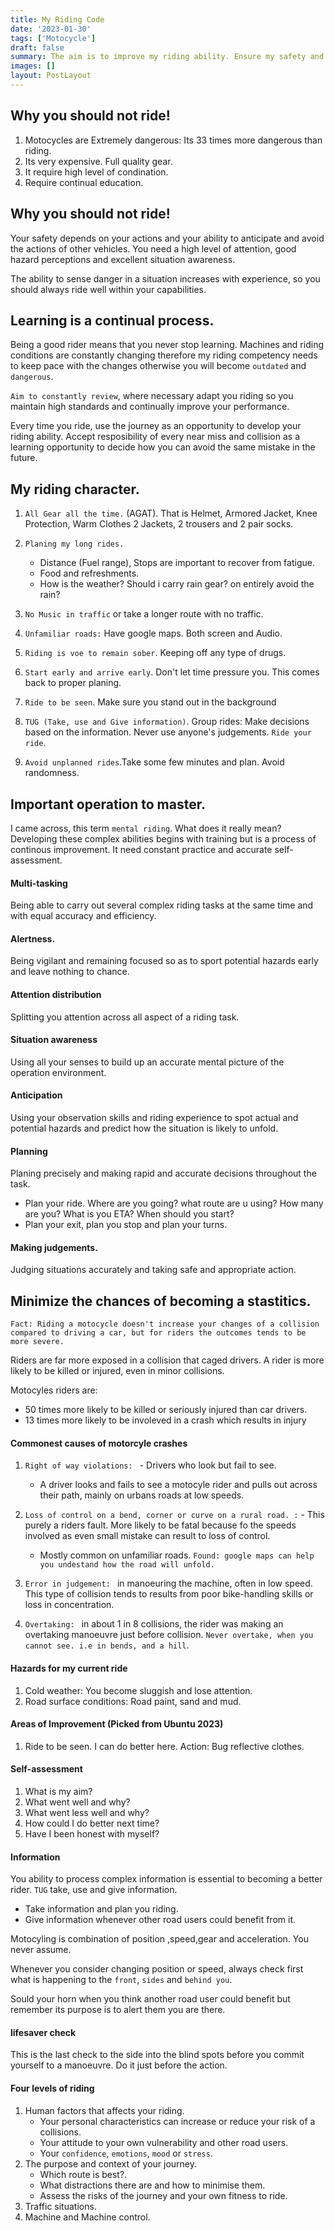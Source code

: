 ```yaml
---
title: My Riding Code
date: '2023-01-30'
tags: ['Motocycle']
draft: false
summary: The aim is to improve my riding ability. Ensure my safety and the safety of other road users as well.
images: []
layout: PostLayout
---
```


## Why you should not ride!

1. Motocycles are Extremely dangerous: Its 33 times more dangerous than riding.
2. Its very expensive. Full quality gear.
3. It require high level of condination.
4. Require continual education.

## Why you should not ride!

Your safety depends on your actions and your ability to anticipate and avoid the actions of other vehicles. You need a high level of attention, good hazard perceptions and excellent situation awareness.

The ability to sense danger in a situation increases with experience, so you should always ride well within your capabilities.

## Learning is a continual process.

Being a good rider means that you never stop learning. Machines and riding
conditions are constantly changing therefore my riding competency needs to
keep pace with the changes otherwise you will become `outdated` and `dangerous`.

`Aim to constantly review`, where necessary adapt you riding so you maintain
high standards and continually improve your performance.

Every time you ride, use the journey as an opportunity to develop your riding
ability. Accept resposibility of every near miss and collision as a learning opportunity to
decide how you can avoid the same mistake in the future.

## My riding character.

1. `All Gear all the time.` (AGAT). That is Helmet, Armored Jacket, Knee
   Protection, Warm Clothes 2 Jackets, 2 trousers and 2 pair socks.

2. `Planing my long rides.`

   - Distance (Fuel range), Stops are important to recover from fatigue.
   - Food and refreshments.
   - How is the weather? Should i carry rain gear? on entirely avoid the rain?

3. `No Music in traffic` or take a longer route with no traffic.

4. `Unfamiliar roads:` Have google maps. Both screen and Audio.

5. `Riding is voe to remain sober`. Keeping off any type of drugs.

6. `Start early and arrive early`. Don't let time pressure you. This comes back to proper planing.

7. `Ride to be seen`. Make sure you stand out in the background

8. `TUG (Take, use and Give information)`. Group rides: Make decisions based on
   the information. Never use anyone's judgements. `Ride your ride`.

9. `Avoid unplanned rides`.Take some few minutes and plan. Avoid randomness.

## Important operation to master.

I came across, this term `mental riding`. What does it really mean? Developing
these complex abilities begins with training but is a process of continous
improvement. It need constant practice and accurate self-assessment.

#### Multi-tasking

Being able to carry out several complex riding tasks at the same time and with
equal accuracy and efficiency.

#### Alertness.

Being vigilant and remaining focused so as to sport potential hazards early and
leave nothing to chance.

#### Attention distribution

Splitting you attention across all aspect of a riding task.

#### Situation awareness

Using all your senses to build up an accurate mental picture of the operation
environment.

#### Anticipation

Using your observation skills and riding experience to spot actual and potential
hazards and predict how the situation is likely to unfold.

#### Planning

Planing precisely and making rapid and accurate decisions throughout the task.

- Plan your ride. Where are you going? what route are u using? How many are you? What is you ETA? When should you start?
- Plan your exit, plan you stop and plan your turns.

#### Making judgements.

Judging situations accurately and taking safe and appropriate action.

## Minimize the chances of becoming a stastitics.

`Fact: Riding a motocycle doesn't increase your changes of a collision compared to driving a car, but for riders the outcomes tends to be more severe.`

Riders are far more exposed in a collision that caged drivers. A rider is more
likely to be killed or injured, even in minor collisions.

Motocyles riders are:

- 50 times more likely to be killed or seriously injured than car drivers.
- 13 times more likely to be involeved in a crash which results in injury

#### Commonest causes of motorcyle crashes

1. `Right of way violations: ` - Drivers who look but fail to see.

   - A driver looks and fails to see a motocyle rider and pulls out across
     their path, mainly on urbans roads at low speeds.

2. `Loss of control on a bend, corner or curve on a rural road. :` - This purely a
   riders fault. More likely to be fatal because fo the speeds involved as even
   small mistake can result to loss of control.

   - Mostly common on unfamiliar roads. `Found: google maps can help you undestand how the road will unfold.`

3. `Error in judgement: ` in manoeuring the machine, often in low speed. This type
   of collision tends to results from poor bike-handling skills or loss in
   concentration.

4. `Overtaking: ` in about 1 in 8 collisions, the rider was making an overtaking
   manoeuvre just before collision. `Never overtake, when you cannot see. i.e in bends, and a hill`.

#### Hazards for my current ride

1. Cold weather: You become sluggish and lose attention.
2. Road surface conditions: Road paint, sand and mud.

#### Areas of Improvement (Picked from Ubuntu 2023)

1. Ride to be seen. I can do better here. Action: Bug reflective clothes.

#### Self-assessment

1. What is my aim?
2. What went well and why?
3. What went less well and why?
4. How could I do better next time?
5. Have I been honest with myself?

#### Information

You ability to process complex information is essential to becoming a better
rider. `TUG` take, use and give information.

- Take information and plan you riding.
- Give information whenever other road users could benefit from it.

Motocyling is combination of position ,speed,gear and acceleration. You never
assume.

Whenever you consider changing position or speed, always check first what is
happening to the `front`, `sides` and `behind you`.

Sould your horn when you think another road user could benefit but remember its
purpose is to alert them you are there.

#### lifesaver check

This is the last check to the side into the blind spots before you commit
yourself to a manoeuvre. Do it just before the action.

#### Four levels of riding

1. Human factors that affects your riding.
   - Your personal characteristics can increase or reduce your risk of a collisions.
   - Your attitude to your own vulnerability and other road users.
   - Your `confidence`, `emotions`, `mood` or `stress`.
2. The purpose and context of your journey.
   - Which route is best?.
   - What distractions there are and how to minimise them.
   - Assess the risks of the journey and your own fitness to ride.
3. Traffic situations.
4. Machine and Machine control.
